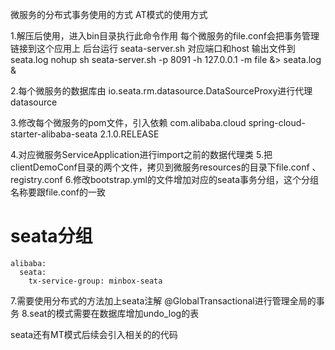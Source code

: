 微服务的分布式事务使用的方式 AT模式的使用方式

 1.解压后使用，进入bin目录执行此命令作用
 每个微服务的file.conf会把事务管理链接到这个应用上
 后台运行 seata-server.sh  对应端口和host 输出文件到seata.log
 nohup sh seata-server.sh -p 8091 -h 127.0.0.1 -m file &> seata.log &
 
 2.每个微服务的数据库由 io.seata.rm.datasource.DataSourceProxy进行代理datasource
 
 3.修改每个微服务的pom文件，引入依赖
     <dependency>
             <groupId>com.alibaba.cloud</groupId>
             <artifactId>spring-cloud-starter-alibaba-seata</artifactId>
             <version>2.1.0.RELEASE</version>
     </dependency>
     
4.对应微服务ServiceApplication进行import之前的数据代理类
5.把clientDemoConf目录的两个文件，拷贝到微服务resources的目录下file.conf 、registry.conf
6.修改bootstrap.yml的文件增加对应的seata事务分组，这个分组名称要跟file.conf的一致
  # seata分组
    alibaba:
      seata:
        tx-service-group: minbox-seata
7.需要使用分布式的方法加上seata注解    @GlobalTransactional进行管理全局的事务
8.seat的模式需要在数据库增加undo_log的表


seata还有MT模式后续会引入相关的的代码


 
 